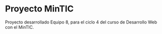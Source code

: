 # Proyecto MinTIC
Proyecto desarrollado Equipo 8, para el ciclo 4 del curso de Desarrollo Web con el MinTIC.
